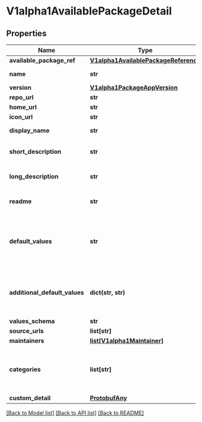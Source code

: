 # V1alpha1AvailablePackageDetail

## Properties
Name | Type | Description | Notes
------------ | ------------- | ------------- | -------------
**available_package_ref** | [**V1alpha1AvailablePackageReference**](V1alpha1AvailablePackageReference.md) |  | [optional] 
**name** | **str** | The name of the available package | [optional] 
**version** | [**V1alpha1PackageAppVersion**](V1alpha1PackageAppVersion.md) |  | [optional] 
**repo_url** | **str** |  | [optional] 
**home_url** | **str** |  | [optional] 
**icon_url** | **str** | A url for an icon. | [optional] 
**display_name** | **str** | A name as displayed to users | [optional] 
**short_description** | **str** | A short description of the app provided by the package | [optional] 
**long_description** | **str** | A longer description of the package, a few sentences. | [optional] 
**readme** | **str** | A longer README with potentially pages of formatted Markdown. | [optional] 
**default_values** | **str** | An example of default values used during package templating that can serve as documentation or a starting point for user customization. | [optional] 
**additional_default_values** | **dict(str, str)** | A package may contain additional default value files for specific scenarios, such as values_production.yaml or values_dev.yaml | [optional] 
**values_schema** | **str** |  | [optional] 
**source_urls** | **list[str]** |  | [optional] 
**maintainers** | [**list[V1alpha1Maintainer]**](V1alpha1Maintainer.md) | List of Maintainer | [optional] 
**categories** | **list[str]** | A user-facing list of category names useful for creating richer user interfaces. Plugins can choose not to implement this | [optional] 
**custom_detail** | [**ProtobufAny**](ProtobufAny.md) |  | [optional] 

[[Back to Model list]](../README.md#documentation-for-models) [[Back to API list]](../README.md#documentation-for-api-endpoints) [[Back to README]](../README.md)


